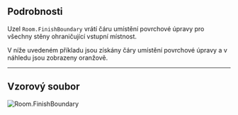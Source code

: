 ## Podrobnosti
Uzel `Room.FinishBoundary` vrátí čáru umístění povrchové úpravy pro všechny stěny ohraničující vstupní místnost.

V níže uvedeném příkladu jsou získány čáry umístění povrchové úpravy a v náhledu jsou zobrazeny oranžově.
___
## Vzorový soubor

![Room.FinishBoundary](./Revit.Elements.Room.FinishBoundary_img.jpg)
